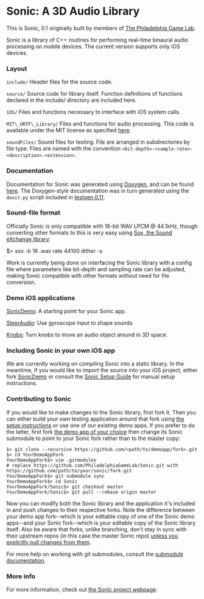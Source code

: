 # Sonic: A 3D Audio Library
This is Sonic, 0.1 originally built by members of [The Philadelphia Game Lab](http://philadelphiagamelab.org/).

Sonic is a library of C++ routines for performing real-time binaural audio
processing on mobile devices. The current version supports only iOS devices.

### Layout

`include/`	Header files for the source code.

`source/` 	Source code for library itself. Function definitions of functions declared in the include/ directory are included here.

`iOS/` 		Files and functions necessary to interface with iOS system calls.

`MIT\_HRTF\_Library/` Files and functions for audio processing. This code is available under the MIT license as specified [here](
    http://opensource.org/licenses/MIT).
    
`soundFiles/` Sound files for testing. File are arranged in subdirectories by file type. Files are named with the convention `<bit-depth>-<sample-rate>-<description>.<extension>`.

### Documentation

Documentation for Sonic was generated using [Doxygen](http://www.stack.nl/~dimitri/doxygen/), and can be found [here](sonic.philadelphiagamelab.org). The Doxygen-style documentation was in turn generated using the `doxit.py` script included in [testgen 0.11](http://sourceforge.net/projects/testgen/files/).

### Sound-file format

Officially Sonic is only compatible with 16-bit WAV LPCM @ 44.1kHz, though converting other formats to this is very easy using [Sox, the Sound eXchange library](http://sox.sourceforge.net/):

   $> sox <input-file> -b 16 <output-file>.wav rate 44100 dither -s 

Work is currently being done on interfacing the Sonic library with a config file where parameters like bit-depth and sampling rate can be adjusted, making Sonic compatible with other formats without need for file conversion.

### Demo iOS applications

[SonicDemo](https://github.com/philadelphiagamelab/SonicDemo): A starting point for your Sonic app.

[SteerAudio](https://github.com/philadelphiagamelab/SteerAudio): Use gyroscope input to shape sounds

[Knobs](https://github.com/philadelphiagamelab/knobs): Turn knobs to move an audio object around in 3D space.

### Including Sonic in your own iOS app

We are currently working on compiling Sonic into a static library. In the meantime, if you would like to import the source into your iOS project, either fork [SonicDemo](https://github.com/philadelphiagamelab/SonicDemo) or consult the [Sonic Setup Guide](SETUP.md) for manual setup instructions.

### Contributing to Sonic

If you would like to make changes to the Sonic library, first fork it. Then you can either build your own testing application around that fork using [the setup instructions](SETUP.md) or use one of our existing demo apps. If you prefer to do the latter, first fork [the demo app of your choice](https://github.com/PhiladelphiaGameLab/) then change its Sonic submodule to point to your Sonic fork rather than to the master copy:
		
	$> git clone --recursive https://github.com/<path/to/demoapp/fork>.git
	$> cd YourDemoAppFork
	YourDemoAppFork$> vim .gitmodules
	# replace https://github.com/PhiladelphiaGameLab/Sonic.git with https://github.com/path/to/your/sonic/fork.git
    YourDemoAppFork$> git submodule sync
	YourDemoAppFork$> cd Sonic
	YourDemoAppFork/Sonic$> git checkout master
	YourDemoAppFork/Sonic$> git pull --rebase origin master
		
Now you can modify both the Sonic library and the application it's included in and push changes to their respective forks. Note the difference between your demo app fork--which is your editable copy of one of the Sonic demo apps--and your Sonic fork--which is your editable copy of the Sonic library itself. Also be aware that forks, unlike branching, don't stay in sync with their upstream repos (in this case the master Sonic repo) [unless you explicitly pull changes from them](http://stackoverflow.com/questions/7244321/how-to-update-github-forked-repository). 

For more help on working with git submodules, consult the [submodule documentation](http://git-scm.com/book/en/Git-Tools-Submodules).

### More info

For more information, check out [the Sonic project webpage](http://sonic.philadelphiagamelab.org/).




    

